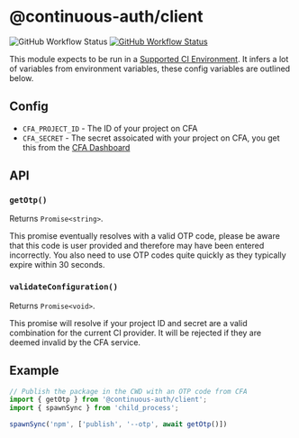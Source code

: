 # @continuous-auth/client

![GitHub Workflow Status](https://img.shields.io/github/workflow/status/continuousauth/node-client/CI?label=CI&logo=github&style=for-the-badge)
[![GitHub Workflow Status](https://img.shields.io/badge/CFA-Enabled-success?style=for-the-badge)](https://github.com/continuousauth)

This module expects to be run in a [Supported CI Environment](https://docs.continuousauth.dev/usage/circleci).  It infers a lot of variables from environment variables, these config variables are outlined below.

## Config

* `CFA_PROJECT_ID` - The ID of your project on CFA
* `CFA_SECRET` - The secret assoicated with your project on CFA, you get this from the [CFA Dashboard](https://continuousauth.dev)

## API

### `getOtp()`

Returns `Promise<string>`.

This promise eventually resolves with a valid OTP code, please be aware that this code is user provided and therefore may have been entered incorrectly.  You also need to use OTP codes quite quickly as they typically expire within 30 seconds.

### `validateConfiguration()`

Returns `Promise<void>`.

This promise will resolve if your project ID and secret are a valid combination for the current CI provider.  It will be rejected if they are deemed invalid by the CFA service.

## Example

```js
// Publish the package in the CWD with an OTP code from CFA
import { getOtp } from '@continuous-auth/client';
import { spawnSync } from 'child_process';

spawnSync('npm', ['publish', '--otp', await getOtp()])
```
